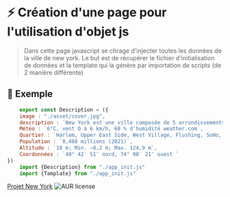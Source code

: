 # ⚡️ Création d'une page pour l'utilisation d'objet js 
>Dans cette page javascript se chrage d'injecter toutes les données de la ville de new york.
Le but est de récupérer le fichier d'initialisation de  données et la template qui la génère par importation de scripts (de 2 manière différente) 
## 👷 Exemple
```js
    export const Description = ({
    image : "./asset/cover.jpg",
    description : `New York est une ville composée de 5 arrondissements à l'embouchure du fleuve Hudson et de l'océan Atlantique. En son centre se trouve Manhattan, un arrondissement densément peuplé faisant partie des principaux centres commerciaux, financiers et culturels du monde. Ses sites incontournables comprennent des gratte-ciel comme l'Empire State Building et l'immense Central Park. Le théâtre de Broadway est situé sur Times Square`,
    Météo : `6°C, vent O à 6 km/h, 68 % d'humidité weather.com`,
    Quartier : `Harlem, Upper East Side, West Village, Flushing, SoHo, PLUS`,
    Population : `8,468 millions (2021)`,
    Altitude : `10 m; Min. −8,2 m; Max. 124,9 m`,
    Coordonnées : `40° 42′ 51″ nord, 74° 00′ 21″ ouest `
})
    import {Description} from "./app_init.js"
    import {Tamplate} from "./app_init.js"
```
[Projet New York](https://lowkeyalways.github.io/Projet_NY/)
![AUR license](https://img.shields.io/aur/license/c)